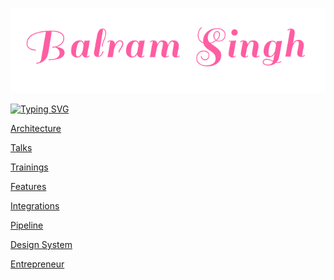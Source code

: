 
<p align="center">
      <img src="assets/balram.png" alt="Image" width="662" />
</p>


[![Typing SVG](http://readme-typing-svg.herokuapp.com?color=%23FF5DA2&size=30&center=true&width=980&height=70&lines=10+years+of+professional+experience;Teacher%2C+Speaker+and+Trainer;Full+stack+web+and+app+developer;Web+accessibility+Advocate;React%2C+Typescript+and+JavaScript+enthusiastic)](https://git.io/typing-svg)

[Architecture](https://github.com/balramsinghindia/about-balram#architectures-and-libraries-created-from-scratch "Architecture")

[Talks](https://github.com/balramsinghindia/about-balram#talks "Talks")

[Trainings](https://github.com/balramsinghindia/about-balram#trainings-delivered "Trainings")

[Features](https://github.com/balramsinghindia/about-balram#features "Features")

[Integrations](https://github.com/balramsinghindia/about-balram#integration-with-backend-technologies "Integrations")

[Pipeline](https://github.com/balramsinghindia/about-balram#pipeline "Pipeline")

[Design System](https://github.com/balramsinghindia/about-balram#ui-components "Design System")

[Entrepreneur](https://github.com/balramsinghindia/about-balram#an-entrepreneur-who-has-run "Entrepreneur")



<!--
**balramsinghindia/balramsinghindia** is a ✨ _special_ ✨ repository because its `README.md` (this file) appears on your GitHub profile.

Here are some ideas to get you started:

- 🔭 I’m currently working on ...
- 🌱 I’m currently learning ...
- 👯 I’m looking to collaborate on ...
- 🤔 I’m looking for help with ...
- 💬 Ask me about ...
- 📫 How to reach me: ...
- 😄 Pronouns: ...
- ⚡ Fun fact: ...
-->
